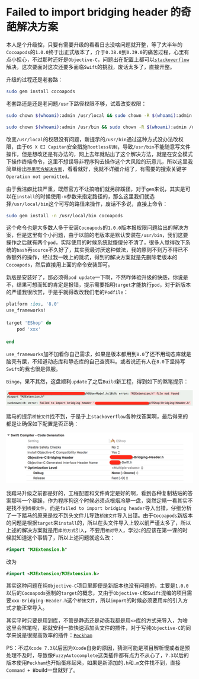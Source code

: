 # Failed to import bridging header 的奇葩解决方案


本人是个升级控，只要有需要升级的看看日志没啥问题就开整，等了大半年的`Cocoapods`的`1.0.0`终于出正式版本了，介于`0.38.0`到`0.39.0`的痛苦过程，心里有点小担心，不过那时还好是`Objective-C`，问题出在配置上都可以[`stackoverflow`](http://stackoverflow.com/)解决，这次要面对这次还要多面临`Swift`的挑战，废话太多了，直接开整。

升级的过程还是老套路：

```bash
sudo gem install cocoapods
```

老套路还是还是老问题`/usr`下路径权限不够，试着改变权限：

```bash
sudo chown $(whoami):admin /usr/local && sudo chown -R $(whoami):admin /usr/local
```

```bash
sudo chown $(whoami):admin /usr/bin && sudo chown -R $(whoami):admin /usr/bin
```

改变`/usr/local`的权限没有问题，新提示的`/usr/bin`通过这种方式没办法改权限，由于`OS X EI Capitan`安全措施`Rootless机制`，导致`/usr/bin`不能随意写文件操作，但是想改还是有办法的，网上去年就贴出了这个解决方法，就是在安全模式下操作终端命令，这里不想误导非程序狗去操作这个大风险的玩意儿，所以这里我简单给出[`苹果官方解决方案`](https://developer.apple.com/videos/play/wwdc2015/706/)，看看就好，我就不详细介绍了，有需要的搜索关键字`Operation not permitted`。

由于我洁癖比较严重，既然官方不让搞咱们就另辟蹊径，对于`gem`来说，其实是可以在`install`的时候使用`-n`参数来指定路径的，那么这里我们就选择`/usr/local/bin`这个可写的路径来操作，废话不多说，直接上命令：

```bash
sudo gem install -n /usr/local/bin cocoapods
```

这个命令也是大多数人多于安装`Cocoapods`的`1.0.0`版本报权限问题给出的解决方案，但是这里有个小问题，由于以前的老版本是默认安装在`/usr/bin`，我们这要操作之后就有两个`pod`，实际使用的时候系统就傻傻分不清了，很多人觉得改下系统的`bash`再`source`不久好了，其实我最讨厌这种做法，我的原则不到万不得已不做额外的操作，经过我一晚上的跳坑，得到的解决方案就是先删除老版本的`Cocoapods`，然后直接用上面的命令安装即可。

新版是安装好了，那必须得`pod update`一下啊，不然咋体验升级的快感，你说是不，结果可想而知的肯定是报错，提示需要指明`target`才能执行`pod`，对于新版本的严谨我很欣赏，于是乎就得改改我们老的`Podfile`：

```ruby
platform :ios, '8.0'
use_frameworks!

target 'EShop' do
	pod 'xxx'

end
```

`use_frameworks`加不加看你自己需求，如果是版本都用到`8.0`了还不用动态库就是脑壳有屎，不知道动态库和静态库的自己查资料。或者说还有人在`8.0`下坚持写`Swift`的我也很是佩服。

`Bingo`，果不其然，这盘顺利`update`了之后`Build`新工程，得到如下的煞笔提示：

![](1.png)

踏马的提示`桥接文件`找不到，于是乎上`stackoverflow`各种找答案啊，最后得来的都是让确保如下配置是否正确：

![](2.png)

我踏马升级之前都是好的，工程配置和文件肯定是好的啊，看到各种复制粘贴的答案那叫一个暴躁，作为程序狗这个时候必须点根烟冷静一盘，突然定睛一看其实不是找不到`桥接文件`，而是`failed to import bridging header`导入出错，仔细分析了一下踏马的原来是找不到头文件儿导致`桥接文件`导入出错。由于`Cocoapods`新版本的问题是根据`target`来`install`的，所以在头文件导入上较以前严谨太多了，所以上述的解决方案就是用`库的方式引入`，不要用`相对导入`，学过`C`的应该在第一课的时候就知道这个事情了，所以上述问题就这么改：

```swift
#import "MJExtension.h"
```

改为

```swift
#import <MJExtension/MJExtension.h>
```

其实这种问题在纯`Objective-C`项目里即便是新版本也没有问题的，主要是`1.0.0`以后的`Cocoapods`强制的`target`的概念，又由于`Objective-C`和`Swift`混编的项目需要`xxx-Bridging-Header.h`这个`桥接文件`，所以`import`的时候必须要用`库`的引入方式才能正常导入。

其实平时只要是用到库，不管是静态还是动态我都是用`<>`库的方式来导入，为啥这里会煞笔呢，那就安利一款快速添加头文件的插件，对于写纯`Objective-C`的同学来说是很提高效率的插件：[`Peckham`](https://github.com/markohlebar/Peckham)

PS：不过`Xcode 7.3`以后因为`Xcode`自身的原因，猜测可能是项目解析慢或者是预处理不及时，导致像`FuzzyAutocomplete`这类插件都有点力不从心了，`7.3`以后的版本使用`Peckham`也开始蛋疼起来，如果是新添加的`.h`和`.m`文件找不到，直接`Command + B`build一盘就好了。

